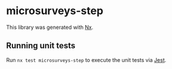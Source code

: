 # microsurveys-step

This library was generated with [Nx](https://nx.dev).

## Running unit tests

Run `nx test microsurveys-step` to execute the unit tests via [Jest](https://jestjs.io).
